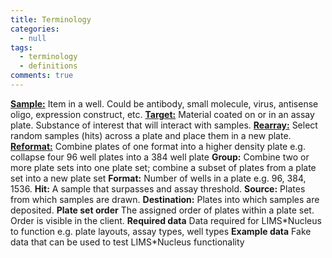 ```yaml
---
title: Terminology
categories:
  - null
tags:
  - terminology
  - definitions
comments: true
---
```


[**Sample:**](../layouts) Item in a well. Could be antibody, small molecule, virus, antisense oligo, expression construct, etc. 
[**Target:**](../layouts) Material coated on or in an assay plate. Substance of interest that will interact with samples. 
[**Rearray:**](../rearray) Select random samples (hits) across a plate and place them in a new plate. 
[**Reformat:**](../reformat) Combine plates of one format into a higher density plate e.g. collapse four 96 well plates into a 384 well plate 
**Group:** Combine two or more plate sets into one plate set; combine a subset of plates from a plate set into a new plate set
**Format:** Number of wells in a plate e.g. 96, 384, 1536. 
**Hit:** A sample that surpasses and assay threshold. 
**Source:** Plates from which samples are drawn. 
**Destination:** Plates into which samples are deposited. 
**Plate set order** The assigned order of plates within a plate set.  Order is visible in the client.
**Required data** Data required for LIMS\*Nucleus to function e.g. plate layouts, assay types, well types
**Example data** Fake data that can be used to test LIMS\*Nucleus functionality

